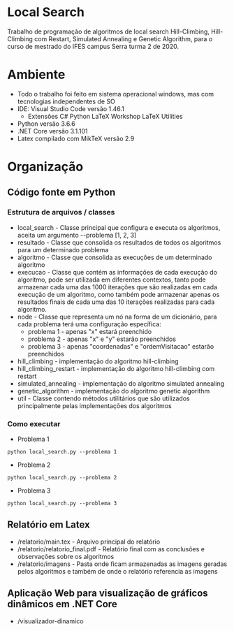 # Local Search
Trabalho de programação de algoritmos de local search Hill-Climbing, Hill-Climbing com Restart, Simulated Annealing e Genetic Algorithm, para o curso de mestrado do IFES campus Serra turma 2 de 2020.

# Ambiente

- Todo o trabalho foi feito em sistema operacional windows, mas com tecnologias independentes de SO
- IDE: Visual Studio Code versão 1.46.1
  - Extensões
    C#
    Python
    LaTeX Workshop
    LaTeX Utilities    
- Python versão 3.6.6
- .NET Core versão 3.1.101
- Latex compilado com MikTeX versão 2.9

# Organização

## Código fonte em Python

### Estrutura de arquivos / classes

- local_search - Classe principal que configura e executa os algoritmos, aceita um argumento --problema [1, 2, 3]
- resultado - Classe que consolida os resultados de todos os algoritmos para um determinado problema
- algoritmo - Classe que consolida as execuções de um determinado algoritmo
- execucao - Classe que contém as informações de cada execução do algoritmo, pode ser utilizada em diferentes contextos, tanto pode armazenar cada uma das 1000 iterações que são realizadas em cada execução de um algoritmo, como também pode armazenar apenas os resultados finais de cada uma das 10 iterações realizadas para cada algoritmo.
- node - Classe que representa um nó na forma de um dicionário, para cada problema terá uma configuração específica:
  - problema 1 - apenas "x" estará preenchido
  - problema 2 - apenas "x" e "y" estarão preenchidos
  - problema 3 - apenas "coordenadas" e "ordemVisitacao" estarão preenchidos
- hill_climbing - implementação do algoritmo hill-climbing
- hill_climbing_restart - implementação do algoritmo hill-climbing com restart
- simulated_annealing - implementação do algoritmo simulated annealing
- genetic_algorithm - implementação do algoritmo genetic algorithm
- util - Classe contendo métodos utilitários que são utilizados principalmente pelas implementações dos algoritmos

### Como executar

- Problema 1
```
python local_search.py --problema 1
```
- Problema 2
```
python local_search.py --problema 2
```
- Problema 3
```
python local_search.py --problema 3
```

## Relatório em Latex

- /relatorio/main.tex - Arquivo principal do relatório
- /relatorio/relatorio_final.pdf - Relatório final com as conclusões e observações sobre os algoritmos
- /relatorio/imagens - Pasta onde ficam armazenadas as imagens geradas pelos algoritmos e também de onde o relatório referencia as imagens

## Aplicação Web para visualização de gráficos dinâmicos em .NET Core

- /visualizador-dinamico
